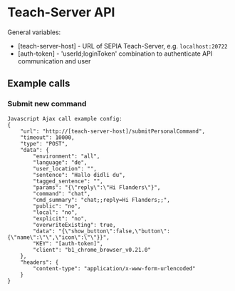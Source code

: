 # Teach-Server API

General variables:
* [teach-server-host] - URL of SEPIA Teach-Server, e.g. `localhost:20722`
* [auth-token] - 'userId;loginToken' combination to authenticate API communication and user

## Example calls

### Submit new command

```
Javascript Ajax call example config:
{
    "url": "http://[teach-server-host]/submitPersonalCommand",
    "timeout": 10000,
    "type": "POST",
    "data": {
        "environment": "all",
        "language": "de",
        "user_location": "",
        "sentence": "Hallo didli du",
        "tagged_sentence": "",
        "params": "{\"reply\":\"Hi Flanders\"}",
        "command": "chat",
        "cmd_summary": "chat;;reply=Hi Flanders;;",
        "public": "no",
        "local": "no",
        "explicit": "no",
        "overwriteExisting": true,
        "data": "{\"show_button\":false,\"button\":{\"name\":\"\",\"icon\":\"\"}}",
        "KEY": "[auth-token]",
        "client": "b1_chrome_browser_v0.21.0"
    },
    "headers": {
        "content-type": "application/x-www-form-urlencoded"
    }
}
```
